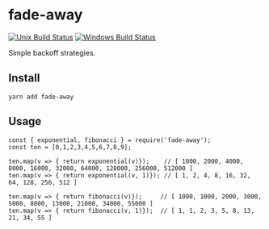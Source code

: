 # fade-away

[![Unix Build Status](https://travis-ci.org/simongregory/fade-away.svg?branch=master)](https://travis-ci.org/simongregory/fade-away)
[![Windows Build Status](https://ci.appveyor.com/api/projects/status/github/simongregory/fade-away?branch=master&svg=true)](https://ci.appveyor.com/project/SimonGregory/fade-away)


Simple backoff strategies.

## Install

    yarn add fade-away
    
## Usage

    const { exponential, fibonacci } = require('fade-away');
    const ten = [0,1,2,3,4,5,6,7,8,9];
    
    ten.map(v => { return exponential(v)});    // [ 1000, 2000, 4000, 8000, 16000, 32000, 64000, 128000, 256000, 512000 ]
    ten.map(v => { return exponential(v, 1)}); // [ 1, 2, 4, 8, 16, 32, 64, 128, 256, 512 ]
      
    ten.map(v => { return fibonacci(v)});     // [ 1000, 1000, 2000, 3000, 5000, 8000, 13000, 21000, 34000, 55000 ]
    ten.map(v => { return fibonacci(v, 1)});  // [ 1, 1, 2, 3, 5, 8, 13, 21, 34, 55 ]
    